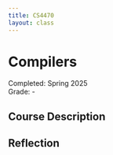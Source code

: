 ```yaml
---
title: CS4470
layout: class
---
```


# Compilers

Completed: Spring 2025\
Grade: -

## Course Description

## Reflection
